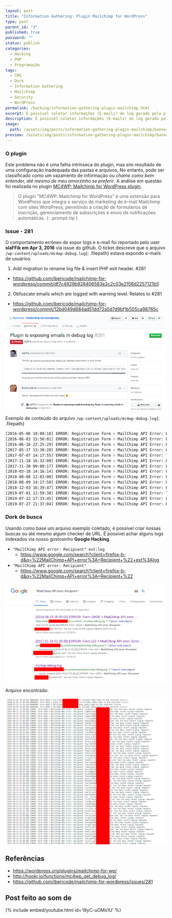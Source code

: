 ```yaml
---
layout: post
title: "Information Gathering: Plugin Mailchimp for WordPress"
type: post
parent_id: "3"
published: true
password: ""
status: publish
categories:
  - Hacking
  - PHP
  - Programação
tags:
  - CMS
  - Dork
  - Information Gathering
  - Mailchimp
  - Security
  - WordPress 
permalink: /hacking/information-gathering-plugin-mailchimp.html
excerpt: É possível coletar informações (E-mails) do log gerado pelo plugin Mailchimp for WordPress no CMS Wodpress.
description: É possível coletar informações (E-mails) do log gerado pelo plugin Mailchimp for WordPress no CMS Wodpress.
image:
  path: /assets/img/posts/information-gathering-plugin-mailchimp/banner-mailchimp.jpg
preview: /assets/img/posts/information-gathering-plugin-mailchimp/banner-mailchimp.jpg
---
```


### O plugin

Este problema não é uma falha intrínseca do plugin, mas sim resultado de uma configuração inadequada das pastas e arquivos. No entanto, pode ser classificado como um vazamento de informação ou *chame como bem entender, até mesmo de meu amorzinho se preferir*. A análise em questão foi realizada no plugin [MC4WP: Mailchimp for WordPress plugin](https://wordpress.org/plugins/mailchimp-for-wp/).


> O plugin "MC4WP: Mailchimp for WordPress" é uma extensão para WordPress que integra o serviço de marketing de e-mail Mailchimp com sites WordPress, permitindo a criação de formulários de inscrição, gerenciamento de subscrições e envio de notificações automáticas.
{: .prompt-tip }

### Issue - 281 

O comportamento errôneo de expor logs e e-mail foi reportado pelo user **slaFFik em Apr 3, 2016** via issue do github. O ticket descreve que o arquivo `/wp-content/uploads/mc4wp-debug.log`{: .filepath} estava expondo e-mails de usuários. 

1. Add migration to rename log file & insert PHP exit header. #281
  - <https://github.com/ibericode/mailchimp-for-wordpress/commit/df7c4929b928406583e2c2c03e2156d2257121b5>

2. Obfuscate emails which are logged with warning level. Relates to #281
  - <https://github.com/ibericode/mailchimp-for-wordpress/commit/12bd049d684ad51dd72a5d7d9bf1b505ca98765c>

![](/assets/img/posts/information-gathering-plugin-mailchimp/Screenshot_2019-06-21-libericode%20mailchimp-for-wordpress.png)


Exemplo de conteúdo do arquivo `/wp-content/uploads/mc4wp-debug.log`{: .filepath}


```bash
[2016-05-06 18:00:18] ERROR: Registration Form > MailChimp API Error: Error connecting to MailChimp. Operation timed out after 10005 milliseconds with 0 bytes received
[2016-06-03 15:50:01] ERROR: Registration Form > MailChimp API Error: Error connecting to MailChimp. Operation timed out after 10004 milliseconds with 0 bytes received
[2016-06-16 22:25:29] ERROR: Registration Form > MailChimp API Error: Error connecting to MailChimp. Operation timed out after 10001 milliseconds with 0 bytes received
[2017-05-27 13:30:20] ERROR: Registration Form > MailChimp API Error: List_RoleEmailMember: xxxxxxx@yopmail.com is an invalid email address and cannot be imported.
[2017-07-07 14:17:55] ERROR: Registration Form > MailChimp API Error: The MailChimp API server returned the following response: <em>403 Forbidden</em>.
[2017-11-18 16:32:09] ERROR: Registration Form > MailChimp API Error: Error connecting to MailChimp. cURL error 28: Operation timed out after 10000 milliseconds with 0 bytes received
[2017-11-30 09:08:17] ERROR: Registration Form > MailChimp API Error: Error connecting to MailChimp. cURL error 28: Operation timed out after 10000 milliseconds with 0 bytes received
[2018-03-18 14:16:14] ERROR: Registration Form > MailChimp API Error: List_RoleEmailMember: xxxxxxx@gmail.om is an invalid email address and cannot be imported.
[2018-08-08 12:03:00] ERROR: Registration Form > MailChimp API Error: Recipient "xxxxxxx@imunan.info" has too many recent signup requests
[2018-08-09 14:17:50] ERROR: Registration Form > MailChimp API Error: Recipient "xxxxxxx@imunan.info" has too many recent signup requests
[2018-12-03 16:39:47] ERROR: Registration Form > MailChimp API Error: Error connecting to MailChimp. cURL error 28: Operation timed out after 10001 milliseconds with 0 bytes received
[2019-07-01 11:59:30] ERROR: Registration Form > MailChimp API Error: The MailChimp API server returned the following response: <em>403 Forbidden</em>.
[2019-07-22 17:33:45] ERROR: Registration Form > MailChimp API Error: List_RoleEmailMember: contact.xxxxxxx@free.fr is an invalid email address and cannot be imported.
[2019-07-27 21:37:04] ERROR: Registration Form > MailChimp API Error: Recipient "xxxxxxx@gmx.com" has too many recent signup requests
```


### Dork de busca
Usando como base um arquivo exemplo coletado, é possível criar nossas buscas ou até mesmo algum checker de URL. É possível achar alguns logs indexados via nosso gostosinho **Google Hacking**.

- `"MailChimp API error: Recipient" ext:log`
  - <https://www.google.com/search?client=firefox-b-d&q=%22MailChimp+API+error%3A+Recipient+%22+ext%3Alog>
- `"MailChimp API error: Recipient"`
  - <https://www.google.com/search?client=firefox-b-d&q=%22MailChimp+API+error%3A+Recipient+%22>


![](/assets/img/posts/information-gathering-plugin-mailchimp/Screenshot_2019-06-21%20MailChimp%20API%20error%20Recipient%20-%20Pesquisa%20Google.png)

Arquivo encontrado:

![](/assets/img/posts/information-gathering-plugin-mailchimp/Screenshot_2019-06-21%20Screenshot.png)

## Referências
- <https://wordpress.org/plugins/mailchimp-for-wp/>
- <http://hookr.io/functions/mc4wp_get_debug_log/>
- <https://github.com/ibericode/mailchimp-for-wordpress/issues/281>

## Post feito ao som de

{% include embed/youtube.html id='l9yC-uOMs1U' %}
